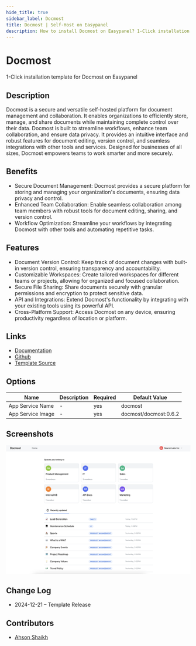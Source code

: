 ```yaml
---
hide_title: true
sidebar_label: Docmost
title: Docmost | Self-Host on Easypanel
description: How to install Docmost on Easypanel? 1-Click installation template for Docmost on Easypanel
---
```


<!-- generated -->

# Docmost

1-Click installation template for Docmost on Easypanel

## Description

Docmost is a secure and versatile self-hosted platform for document management and collaboration. It enables organizations to efficiently store, manage, and share documents while maintaining complete control over their data. Docmost is built to streamline workflows, enhance team collaboration, and ensure data privacy. It provides an intuitive interface and robust features for document editing, version control, and seamless integrations with other tools and services. Designed for businesses of all sizes, Docmost empowers teams to work smarter and more securely.

## Benefits

- Secure Document Management: Docmost provides a secure platform for storing and managing your organization's documents, ensuring data privacy and control.
- Enhanced Team Collaboration: Enable seamless collaboration among team members with robust tools for document editing, sharing, and version control.
- Workflow Optimization: Streamline your workflows by integrating Docmost with other tools and automating repetitive tasks.

## Features

- Document Version Control: Keep track of document changes with built-in version control, ensuring transparency and accountability.
- Customizable Workspaces: Create tailored workspaces for different teams or projects, allowing for organized and focused collaboration.
- Secure File Sharing: Share documents securely with granular permissions and encryption to protect sensitive data.
- API and Integrations: Extend Docmost's functionality by integrating with your existing tools using its powerful API.
- Cross-Platform Support: Access Docmost on any device, ensuring productivity regardless of location or platform.

## Links

- [Documentation](https://docmost.com/docs/)
- [Github](https://github.com/Docmost/Docmost)
- [Template Source](https://github.com/easypanel-io/templates/tree/main/templates/docmost)

## Options

Name | Description | Required | Default Value
-|-|-|-
App Service Name | - | yes | docmost
App Service Image | - | yes | docmost/docmost:0.6.2

## Screenshots

![Docmost Screenshot](./assets/screenshot.png)

## Change Log

- 2024-12-21 – Template Release

## Contributors

- [Ahson Shaikh](https://github.com/Ahson-Shaikh)
